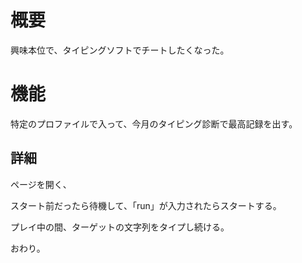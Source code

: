 # 概要

興味本位で、タイピングソフトでチートしたくなった。


# 機能

特定のプロファイルで入って、今月のタイピング診断で最高記録を出す。

## 詳細

ページを開く、

スタート前だったら待機して、「run」が入力されたらスタートする。

プレイ中の間、ターゲットの文字列をタイプし続ける。

おわり。